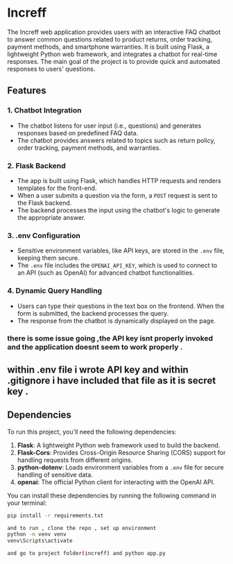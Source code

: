 # Increff
The Increff web application provides users with an interactive FAQ chatbot to answer common questions related to product returns, order tracking, payment methods, and smartphone warranties. It is built using Flask, a lightweight Python web framework, and integrates a chatbot for real-time responses. The main goal of the project is to provide quick and automated responses to users' questions.

## Features

### 1. **Chatbot Integration**
- The chatbot listens for user input (i.e., questions) and generates responses based on predefined FAQ data.
- The chatbot provides answers related to topics such as return policy, order tracking, payment methods, and warranties.

### 2. **Flask Backend**
- The app is built using Flask, which handles HTTP requests and renders templates for the front-end.
- When a user submits a question via the form, a `POST` request is sent to the Flask backend.
- The backend processes the input using the chatbot's logic to generate the appropriate answer.

### 3. **.env Configuration**
- Sensitive environment variables, like API keys, are stored in the `.env` file, keeping them secure.
- The `.env` file includes the `OPENAI_API_KEY`, which is used to connect to an API (such as OpenAI) for advanced chatbot functionalities.

### 4. **Dynamic Query Handling**
- Users can type their questions in the text box on the frontend. When the form is submitted, the backend processes the query.
- The response from the chatbot is dynamically displayed on the page.

### there is some issue going ,the API key isnt properly invoked and the application doesnt seem to work properly . 

## within .env file i wrote API key and within .gitignore i have included that file as it is secret key .


## Dependencies

To run this project, you'll need the following dependencies:

1. **Flask**: A lightweight Python web framework used to build the backend.
2. **Flask-Cors**: Provides Cross-Origin Resource Sharing (CORS) support for handling requests from different origins.
3. **python-dotenv**: Loads environment variables from a `.env` file for secure handling of sensitive data.
4. **openai**: The official Python client for interacting with the OpenAI API.

You can install these dependencies by running the following command in your terminal:

```bash
pip install -r requirements.txt

and to run , clone the repo , set up environment 
python -m venv venv
venv\Scripts\activate

and go to project folder(increff) and python app.py 

 
